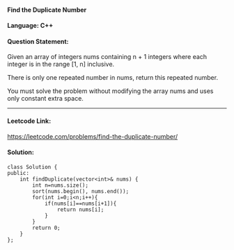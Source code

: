 #### Find the Duplicate Number

#### Language: C++ 

#### Question Statement:
Given an array of integers nums containing n + 1 integers where each integer is in the range [1, n] inclusive.

There is only one repeated number in nums, return this repeated number.

You must solve the problem without modifying the array nums and uses only constant extra space.
<hr />

#### Leetcode Link:
https://leetcode.com/problems/find-the-duplicate-number/


#### Solution:
```
class Solution {
public:
    int findDuplicate(vector<int>& nums) {
        int n=nums.size();
        sort(nums.begin(), nums.end());
        for(int i=0;i<n;i++){
            if(nums[i]==nums[i+1]){
                return nums[i];
            }
        }
        return 0;
    }
};
```
